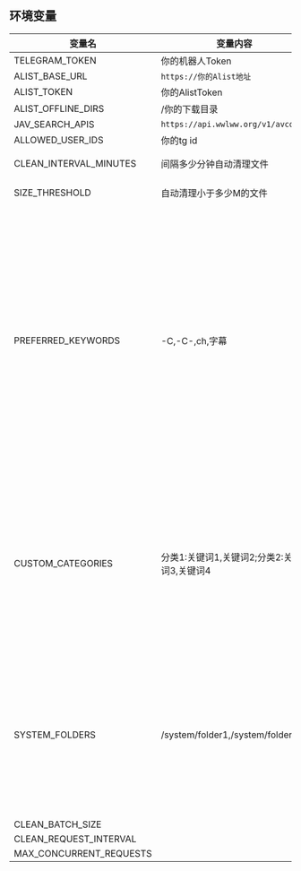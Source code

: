 ## 环境变量
  | 变量名       | 变量内容  |默认值|说明|
  | ------------ | ------   |-----|---|
  |TELEGRAM_TOKEN|你的机器人Token|
  |ALIST_BASE_URL|`https://你的Alist地址`|
  |ALIST_TOKEN|你的AlistToken|
  |ALIST_OFFLINE_DIRS|/你的下载目录|
  |JAV_SEARCH_APIS|`https://api.wwlww.org/v1/avcode/`|
  |ALLOWED_USER_IDS|你的tg id|
  |CLEAN_INTERVAL_MINUTES|间隔多少分钟自动清理文件|60（分钟）|
  |SIZE_THRESHOLD|自动清理小于多少M的文件|150（MB）|
  |PREFERRED_KEYWORDS|-C,-C-,ch,字幕||关键词不区分大小写（如 -C 会匹配 -c 或 -C），如果不需要优先级关键词可留空。|
  |CUSTOM_CATEGORIES|分类1:关键词1,关键词2;分类2:关键词3,关键词4||自定义分类，番号匹配完毕之后匹配自定义分类，可留空。|
  |SYSTEM_FOLDERS|/system/folder1,/system/folder2||这些文件夹在清理过程中将被保护，不会被删除或修改|
  |CLEAN_BATCH_SIZE||500|
  |CLEAN_REQUEST_INTERVAL||0.2|
  |MAX_CONCURRENT_REQUESTS||20|
